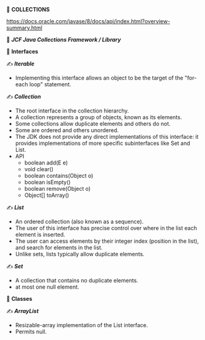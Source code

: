 :green_book: **COLLECTIONS**  

https://docs.oracle.com/javase/8/docs/api/index.html?overview-summary.html

:beginner: _**JCF Java Collections Framework / Library**_  

:book: **Interfaces**  

:writing_hand: **_Iterable_**  
 - Implementing this interface allows an object to be the target of the "for-each loop" statement. 

:writing_hand: **_Collection_**  

- The root interface in the collection hierarchy.
- A collection represents a group of objects, known as its elements. 
- Some collections allow duplicate elements and others do not.
- Some are ordered and others unordered.
- The JDK does not provide any direct implementations of this interface: it provides implementations of more specific subinterfaces like Set and List.
- API
    - boolean add(E e)
    - void clear()
    - boolean contains(Object o)
    - boolean isEmpty()
    - boolean remove(Object o)
    - Object[] toArray()

:writing_hand: **_List_**  

- An ordered collection (also known as a sequence). 
- The user of this interface has precise control over where in the list each element is inserted. 
- The user can access elements by their integer index (position in the list), and search for elements in the list.
- Unlike sets, lists typically allow duplicate elements. 

:writing_hand: **_Set_**  

- A collection that contains no duplicate elements.
- at most one null element. 

:book: **Classes**  

:writing_hand: **_ArrayList_**  
- Resizable-array implementation of the List interface.
- Permits null. 
